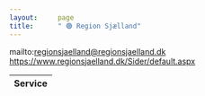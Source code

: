 ```yaml
---
layout:     page
title:      " 🟢 Region Sjælland"
---
```


mailto:regionsjaelland@regionsjaelland.dk https://www.regionsjaelland.dk/Sider/default.aspx

| Service   |
|-----------|


